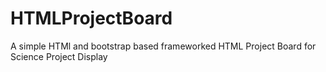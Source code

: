 # HTMLProjectBoard
A simple HTMl and bootstrap based frameworked HTML Project Board for Science Project Display
